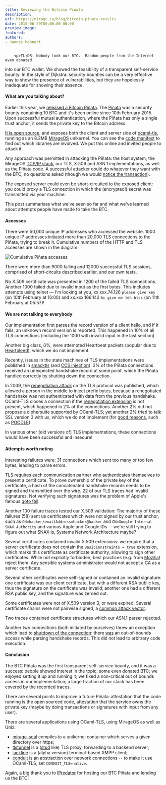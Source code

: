 ```yaml
---
title: Reviewing the Bitcoin Pinata
description:
url: https://mirage.io/blog/bitcoin-pinata-results
date: 2015-06-29T00:00:00-00:00
preview_image:
featured:
authors:
- Hannes Mehnert
---
```



        <p>TL;DR: Nobody took our BTC.  Random people from the Internet even donated
into our BTC wallet.
We showed the feasibility of a
transparent self-service bounty.  In the style of Dijkstra: security
bounties can be a very effective way to show the presence of
vulnerabilities, but they are hopelessly inadequate for showing their
absence.</p>
<h4>What are you talking about?</h4>
<p>Earlier this year, we <a href="https://mirage.io/blog/announcing-bitcoin-pinata">released a Bitcoin Pi&ntilde;ata</a>.
The <a href="http://ownme.ipredator.se - [1 Client error: Couldn't resolve host name]">Pi&ntilde;ata</a> was a security bounty
containing 10 BTC and it's been online since 10th February 2015.
Upon successful
mutual authentication, where the Pi&ntilde;ata has only a single trust anchor, it sends the
private key to the Bitcoin address.</p>
<p><a href="https://github.com/mirleft/btc-pinata">It is open source</a>,
and exposes both the client and server side of
<a href="https://github.com/mirleft/ocaml-tls">ocaml-tls</a>, running as an 8.2MB
<a href="https://mirage.io">MirageOS</a> unikernel.  You can see the <a href="https://github.com/mirleft/btc-pinata/blob/master/opam-full.txt">code manifest</a> to find out which libraries are involved.  We put this online and invited people to attack it.</p>
<p>Any approach was permitted in attacking the Pi&ntilde;ata:
the host system, the MirageOS <a href="https://github.com/mirage/mirage-tcpip">TCP/IP
stack</a>, our TLS,
X.509 and ASN.1 implementations, as well as the Pi&ntilde;ata code.
A successful attacker could do whatever they want with the BTC, no
questions asked (though we would <a href="https://blockchain.info/address/183XuXTTgnfYfKcHbJ4sZeF46a49Fnihdh">notice the transaction</a>).</p>
<p>The exposed server could even be short-circuited to the exposed
client: you could proxy a TLS connection in which the (encrypted!)
secret was transmitted via your machine.</p>
<p>This post summarises what we've seen so far and what we've learned about attempts people have made to take the BTC.</p>
<h4>Accesses</h4>
<p>There were 50,000 unique IP addresses who accessed the website.
1000 unique IP addresses initiated more than 20,000 TLS
connections to the Pi&ntilde;ata, trying to break it.  Cumulative numbers of
the HTTP and TLS accesses are shown in the diagram:</p>
<img src="https://mirage.io/graphics/pinata_access.png" alt="Cumulative Pi&ntilde;ata accesses"/>
<p>There were more than 9000 failing and 12000 successful TLS sessions,
comprised of short-circuits described earlier, and our own tests.</p>
<p>No X.509 certificate was presented in 1200 of the failed TLS
connections.  Another 1000 failed due to invalid input as the first
bytes.  This includes attempts using telnet &mdash; I'm looking at you,
xx.xxx.74.126 <code>please give key</code> (on 10th February at 16:00) and
xx.xxx.166.143 <code>hi give me teh btcs</code> (on 11th February at 05:57)!</p>
<h4>We are not talking to everybody</h4>
<p>Our implementation first parses the record version of a client hello,
and if it fails, an unknown record version is reported.  This happened
in 10% of all TLS connections (including the 1000 with invalid input in the
last section).</p>
<p>Another big class, 6%, were attempted Heartbeat packets (popular due
to <a href="https://en.wikipedia.org/wiki/Heartbleed">Heartbleed</a>), which we
do not implement.</p>
<p>Recently, issues in the state machines of TLS implementations were
published in <a href="http://smacktls.com - [1 Client error: Timeout was reached]">smacktls</a> (and <a href="http://ccsinjection.lepidum.co.jp/ - [1 Client error: Couldn't resolve host name]">CCS
injection</a>).  3% of the Pi&ntilde;ata connections
received an unexpected handshake record at some point, which the Pi&ntilde;ata handled
correctly by shutting down the connection.</p>
<p>In 2009, the <a href="https://en.wikipedia.org/wiki/Transport_Layer_Security#Renegotiation_attack">renegotiation
attack</a>
on the TLS protocol was published, which allowed a person in the
middle to inject prefix bytes, because a renegotiated handshake was
not authenticated with data from the previous handshake.  OCaml-TLS
closes a connection if the <a href="https://tools.ietf.org/html/rfc5746">renegotiation
extension</a> is not present, which
happened in 2% of the connections.
Another 2% did not propose a ciphersuite supported by OCaml-TLS; yet
another 2% tried to talk SSL version 3 with us, which we do not
implement (for <a href="https://tools.ietf.org/html/rfc7568">good reasons</a>, such as
<a href="https://www.us-cert.gov/ncas/alerts/TA14-290A">POODLE</a>).</p>
<p>In various other (old versions of) TLS implementations, these
connections would have been successful and insecure!</p>
<h4>Attempts worth noting</h4>
<p>Interesting failures were: 31 connections which sent too many or too
few bytes, leading to parse errors.</p>
<p>TLS requires each communication partner who authenticates themselves to
present a certificate.  To prove ownership of the private key of the
certificate, a hash of the concatenated handshake records needs to be
signed and transmitted over the wire.  22 of our TLS traces had
invalid signatures.  Not verifying such signatures was the problem of Apple's famous <a href="https://www.imperialviolet.org/2014/02/22/applebug.html">goto
fail</a>.</p>
<p>Another 100 failure traces tested our X.509 validation:
The majority of these failures (58) sent us certificates which were not signed by our trust
anchor, such as <code>CN=hacker/emailAddress=hacker@hacker</code> and <code>CN=Google Internal SNAX Authority</code> and various Apple and Google IDs -- we're still trying to figure out what SNAX is, Systems Network Architecture maybe?</p>
<p>Several certificates contained invalid X.509 extensions: we require
that a server certificate does not contain the <code>BasicConstraints = true</code> extension, which marks this certificate as certificate
authority, allowing to sign other certificates.  While not explicitly
forbidden, best practices (e.g. from
<a href="https://wiki.mozilla.org/SecurityEngineering/mozpkix-testing#Behavior_Changes">Mozilla</a>)
reject them.  Any sensible systems administrator would not accept a CA
as a server certificate.</p>
<p>Several other certificates were self-signed or contained an invalid
signature: one certificate was our client certificate, but with a
different RSA public key, thus the signature on the certificate was
invalid; another one had a different RSA public key, and the signature
was zeroed out.</p>
<p>Some certificates were not of X.509 version 3, or were expired.
Several certificate chains were not pairwise signed, a <a href="https://crypto.stanford.edu/~dabo/pubs/abstracts/ssl-client-bugs.html">common attack
vector</a>.</p>
<p>Two traces contained certificate structures which our ASN.1 parser
rejected.</p>
<p>Another two connections (both initiated by ourselves) threw an
exception which lead to <a href="https://github.com/mirleft/btc-pinata/blob/master/logger.ml#L116 - [404 Not Found]">shutdown of the connection</a>: there
<a href="https://github.com/mirleft/ocaml-tls/commit/80117871679d57dde8c8e3b73392024ef4b42c38">was</a>
an out-of-bounds access while parsing handshake records.  This did not
lead to arbitrary code execution.</p>
<h4>Conclusion</h4>
<p>The BTC Pi&ntilde;ata was the first transparent self-service bounty, and it
was a success: people showed interest in the topic; some even donated
BTC; we enjoyed setting it up and running it; we fixed a non-critical
out of bounds access in our implementation; a large fraction of our
stack has been covered by the recorded traces.</p>
<p>There are several points to improve a future Pi&ntilde;ata: attestation that the code
running is the open sourced code, attestation that the service owns
the private key (maybe by doing transactions or signatures with input
from any user).</p>
<p>There are several applications using OCaml-TLS, using MirageOS as well
as Unix:</p>
<ul>
<li><a href="https://github.com/mirage/mirage-seal">mirage-seal</a> compiles to
a unikernel container which serves a given directory over https;
</li>
<li><a href="https://github.com/hannesm/tlstunnel">tlstunnel</a> is a
(<a href="https://github.com/bumptech/stud">stud</a> like) TLS proxy, forwarding
to a backend server;
</li>
<li><a href="https://github.com/hannesm/jackline">jackline</a> is a
(alpha version) terminal-based XMPP client;
</li>
<li><a href="https://github.com/mirage/ocaml-conduit">conduit</a> is an abstraction
over network connections -- to make it use OCaml-TLS, set
<code>CONDUIT_TLS=native</code>.
</li>
</ul>
<p>Again, a big thank you to <a href="https://ipredator.se">IPredator</a> for
hosting our BTC Pi&ntilde;ata and lending us the BTC!</p>

      
